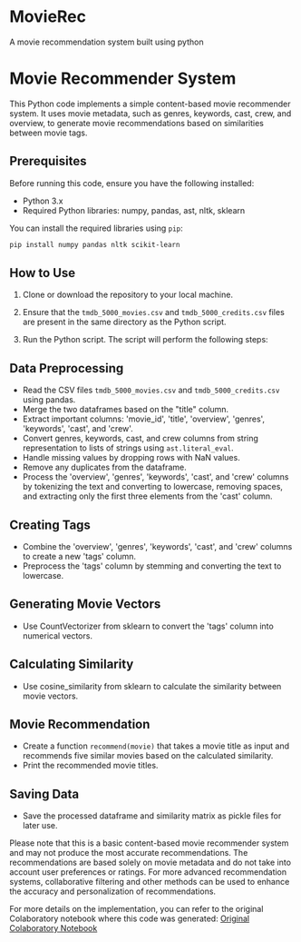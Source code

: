 # MovieRec
A movie recommendation system built using python


# Movie Recommender System

This Python code implements a simple content-based movie recommender system. It uses movie metadata, such as genres, keywords, cast, crew, and overview, to generate movie recommendations based on similarities between movie tags.

## Prerequisites

Before running this code, ensure you have the following installed:

- Python 3.x
- Required Python libraries: numpy, pandas, ast, nltk, sklearn

You can install the required libraries using `pip`:
```bash
pip install numpy pandas nltk scikit-learn
```

## How to Use

1. Clone or download the repository to your local machine.

2. Ensure that the `tmdb_5000_movies.csv` and `tmdb_5000_credits.csv` files are present in the same directory as the Python script.

3. Run the Python script. The script will perform the following steps:

## Data Preprocessing

- Read the CSV files `tmdb_5000_movies.csv` and `tmdb_5000_credits.csv` using pandas.
- Merge the two dataframes based on the "title" column.
- Extract important columns: 'movie_id', 'title', 'overview', 'genres', 'keywords', 'cast', and 'crew'.
- Convert genres, keywords, cast, and crew columns from string representation to lists of strings using `ast.literal_eval`.
- Handle missing values by dropping rows with NaN values.
- Remove any duplicates from the dataframe.
- Process the 'overview', 'genres', 'keywords', 'cast', and 'crew' columns by tokenizing the text and converting to lowercase, removing spaces, and extracting only the first three elements from the 'cast' column.

## Creating Tags

- Combine the 'overview', 'genres', 'keywords', 'cast', and 'crew' columns to create a new 'tags' column.
- Preprocess the 'tags' column by stemming and converting the text to lowercase.

## Generating Movie Vectors

- Use CountVectorizer from sklearn to convert the 'tags' column into numerical vectors.

## Calculating Similarity

- Use cosine_similarity from sklearn to calculate the similarity between movie vectors.

## Movie Recommendation

- Create a function `recommend(movie)` that takes a movie title as input and recommends five similar movies based on the calculated similarity.
- Print the recommended movie titles.

## Saving Data

- Save the processed dataframe and similarity matrix as pickle files for later use.

Please note that this is a basic content-based movie recommender system and may not produce the most accurate recommendations. The recommendations are based solely on movie metadata and do not take into account user preferences or ratings. For more advanced recommendation systems, collaborative filtering and other methods can be used to enhance the accuracy and personalization of recommendations.

For more details on the implementation, you can refer to the original Colaboratory notebook where this code was generated:
[Original Colaboratory Notebook](https://colab.research.google.com/drive/13KKhe7oOeIoeDuF7ufGZbPJ6ifEiwFb_)
